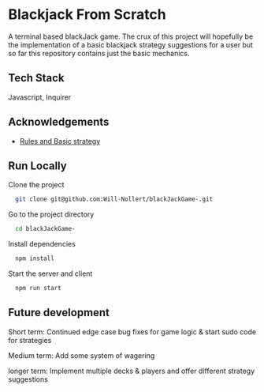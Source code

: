 
# Blackjack From Scratch

A terminal based blackJack game. The crux of this project will hopefully be the implementation of a basic blackjack strategy suggestions for a user but so far this repository contains just the basic mechanics. 



## Tech Stack
Javascript, Inquirer
## Acknowledgements

 - [Rules and Basic strategy](https://www.cs.mcgill.ca/~rwest/wikispeedia/wpcd/wp/b/Blackjack.htm)
 

## Run Locally

Clone the project
```bash
  git clone git@github.com:Will-Nollert/blackJackGame-.git
```
Go to the project directory
```bash
  cd blackJackGame- 
```
Install dependencies
```bash
  npm install
```
Start the server and client
```bash
  npm run start
```
## Future development 
Short term: Continued edge case bug fixes for game logic & start sudo code for strategies 

Medium term: Add some system of wagering

longer term: Implement multiple decks & players and offer different strategy suggestions 

